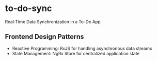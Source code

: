 # to-do-sync
Real-Time Data Synchronization in a To-Do App

## Frontend Design Patterns
- Reactive Programming: RxJS for handling asynchronous data streams
- State Management: NgRx Store for centralized application state
